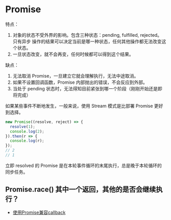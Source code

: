 # Promise

特点：
1. 对象的状态不受外界的影响。包含三种状态：pending, fulfilled, rejected。只有异步
操作的结果可以决定当前是哪一种状态，任何其他操作都无法改变这个状态。
1. 一旦状态改变，就不会再变，任何时候都可以得到这个结果。

缺点：
1. 无法取消 Promise，一旦建立它就会理解执行，无法中途取消。
1. 如果不设置回调函数，Promise 内部抛出的错误，不会反应到外部。
1. 当处于 pending 状态时，无法得知目前紧张到哪一个阶段（刚刚开始还是即将完成）

如果某些事件不断地发生，一般来说，使用 Stream 模式是比部署 Promise 更好到选择。


```js
new Promise((resolve, reject) => {
  resolve(1);
  console.log(2);
}).then(r => {
  console.log(r);
});
// 2
// 1
```

立即 resolved 的 Promise 是在本轮事件循环的末尾执行，总是晚于本轮循环的同步任务。

## Promise.race() 其中一个返回，其他的是否会继续执行？


- [使用Promise兼容callback](javaScript/Promise/使用Promise兼容callback.md)

